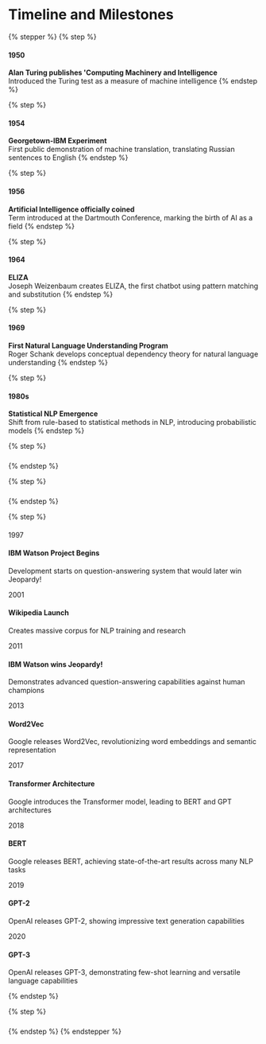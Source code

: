 # Timeline and Milestones

{% stepper %}
{% step %}
#### **1950**

**Alan Turing publishes 'Computing Machinery and Intelligence**\
Introduced the Turing test as a measure of machine intelligence
{% endstep %}

{% step %}
#### **1954**

**Georgetown-IBM Experiment**\
First public demonstration of machine translation, translating Russian sentences to English
{% endstep %}

{% step %}
#### **1956**

**Artificial Intelligence officially coined**\
Term introduced at the Dartmouth Conference, marking the birth of AI as a field
{% endstep %}

{% step %}
#### **1964**

**ELIZA**\
Joseph Weizenbaum creates ELIZA, the first chatbot using pattern matching and substitution
{% endstep %}

{% step %}
#### 1969

**First Natural Language Understanding Program**\
Roger Schank develops conceptual dependency theory for natural language understanding
{% endstep %}

{% step %}
#### **1980s**

**Statistical NLP Emergence**\
Shift from rule-based to statistical methods in NLP, introducing probabilistic models
{% endstep %}

{% step %}
###


{% endstep %}

{% step %}
###


{% endstep %}

{% step %}


####





####



1997

#### IBM Watson Project Begins

Development starts on question-answering system that would later win Jeopardy!

2001

#### Wikipedia Launch

Creates massive corpus for NLP training and research

2011

#### IBM Watson wins Jeopardy!

Demonstrates advanced question-answering capabilities against human champions

2013

#### Word2Vec

Google releases Word2Vec, revolutionizing word embeddings and semantic representation

2017

#### Transformer Architecture

Google introduces the Transformer model, leading to BERT and GPT architectures

2018

#### BERT

Google releases BERT, achieving state-of-the-art results across many NLP tasks

2019

#### GPT-2

OpenAI releases GPT-2, showing impressive text generation capabilities

2020

#### GPT-3

OpenAI releases GPT-3, demonstrating few-shot learning and versatile language capabilities


{% endstep %}

{% step %}
###


{% endstep %}
{% endstepper %}

